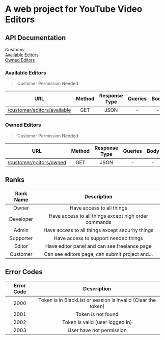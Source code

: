 # A web project for YouTube Video Editors

## API Documentation

_Customer_\
[Available Editors](/README.md#available-editors)\
[Owned Editors](/README.md#owned-editors)

### Available Editors

> Customer Permission Needed

|                                        URL                                         | Method | Response Type | Queries | Body |
| :--------------------------------------------------------------------------------: | :----: | :-----------: | :-----: | :--: |
| [/customer/editors/available](/controllers/customer/availableEditorsController.js) |  GET   |     JSON      |    -    |  -   |

### Owned Editors

> Customer Permission Needed

|                                    URL                                     | Method | Response Type | Queries | Body |
| :------------------------------------------------------------------------: | :----: | :-----------: | :-----: | :--: |
| [/customer/editors/owned](/controllers/customer/ownedEditorsController.js) |  GET   |     JSON      |    -    |  -   |

## Ranks

| Rank Name |                     Description                      |
| :-------: | :--------------------------------------------------: |
|   Owner   |              Have access to all things               |
| Developer | Have access to all things except high order commands |
|   Admin   |   Have access to all things except security things   |
| Supporter |         Have access to support needed things         |
|  Editor   |     Have editor panel and can see freelance page     |
| Customer  |   Can see editors page, can submit project and...    |

## Error Codes

| Error Code |                          Description                          |
| :--------: | :-----------------------------------------------------------: |
|    2000    | Token is in BlackList or session is invalid (Clear the token) |
|    2001    |                      Token is not found                       |
|    2002    |                Token is valid (user logged in)                |
|    2003    |                   User have not permission                    |
